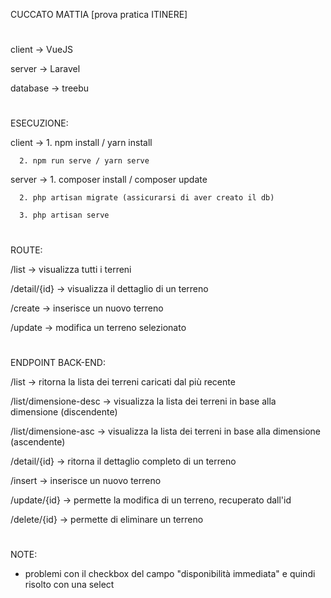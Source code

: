 CUCCATO MATTIA [prova pratica ITINERE]
#
client -> VueJS

server -> Laravel

database -> treebu
#
ESECUZIONE:

client -> 1. npm install / yarn install

	  2. npm run serve / yarn serve

server -> 1. composer install / composer update

	  2. php artisan migrate (assicurarsi di aver creato il db)

	  3. php artisan serve
#
ROUTE:

/list -> visualizza tutti i terreni

/detail/{id} -> visualizza il dettaglio di un terreno

/create -> inserisce un nuovo terreno

/update -> modifica un terreno selezionato
#
ENDPOINT BACK-END:

/list -> ritorna la lista dei terreni caricati dal più recente

/list/dimensione-desc -> visualizza la lista dei terreni in base alla dimensione (discendente)

/list/dimensione-asc -> visualizza la lista dei terreni in base alla dimensione (ascendente)

/detail/{id} -> ritorna il dettaglio completo di un terreno

/insert -> inserisce un nuovo terreno

/update/{id} -> permette la modifica di un terreno, recuperato dall'id

/delete/{id} -> permette di eliminare un terreno
#
NOTE:

- problemi con il checkbox del campo "disponibilità immediata" e quindi risolto con una select
